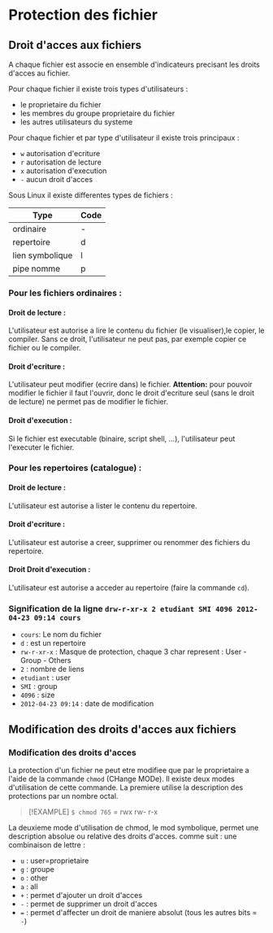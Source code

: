 # Protection des fichier

## Droit d'acces aux fichiers

A chaque fichier est associe en ensemble d'indicateurs precisant les droits
d'acces au fichier.

Pour chaque fichier il existe trois types d'utilisateurs :

- le proprietaire du fichier
- les membres du groupe proprietaire du fichier
- les autres utilisateurs du systeme

Pour chaque fichier et par type d'utilisateur il existe trois principaux :

- `w` autorisation d'ecriture
- `r` autorisation de lecture
- `x` autorisation d'execution
- `-` aucun droit d'acces

Sous Linux il existe differentes types de fichiers :

| Type              | Code  |
|-------------------|-------|
|ordinaire          | -     |
|repertoire         | d     |
|lien symbolique    | l     |
|pipe nomme         | p     |

### Pour les fichiers ordinaires :

#### Droit de lecture :

L'utilisateur est autorise a lire le contenu du fichier (le visualiser),le
copier, le compiler. Sans ce droit, l'utilisateur ne peut pas, par exemple
copier ce fichier ou le compiler.

#### Droit d'ecriture :

L'utilisateur peut modifier (ecrire dans) le fichier.
**Attention:** pour pouvoir modifier le fichier il faut l'ouvrir, donc le droit
d'ecriture seul (sans le droit de lecture) ne permet pas de modifier le fichier.

#### Droit d'execution :

Si le fichier est executable (binaire, script shell, ...), l'utilisateur peut
l'executer le fichier.


### Pour les repertoires (catalogue) :

#### Droit de lecture :

L'utilisateur est autorise a lister le contenu du repertoire.

#### Droit d'ecriture :

L'utilisateur est autorise a creer, supprimer ou renommer des fichiers du repertoire.

#### Droit Droit d'execution :

L'utilisateur est autorise a acceder au repertoire (faire la commande `cd`).

### Signification de la ligne `drw-r-xr-x 2 etudiant SMI 4096 2012-04-23 09:14 cours`

- `cours`: Le nom du fichier
- `d` : est un repertoire
- `rw-r-xr-x` : Masque de protection, chaque 3 char represent : User - Group - Others
- `2` : nombre de liens
- `etudiant` : user
- `SMI` : group
- `4096` : size
- `2012-04-23 09:14` : date de modification

## Modification des droits d'acces aux fichiers

### Modification des droits d'acces

La protection d'un fichier ne peut etre modifiee que par le proprietaire a
l'aide de la commande `chmod` (CHange MODe). Il existe deux modes d'utilisation
de cette commande. La premiere utilise la description des protections par un
nombre octal.

> [!EXAMPLE]
> `$ chmod 765`
> = rwx rw- r-x

La deuxieme mode d'utilisation de chmod, le mod symbolique, permet une description
absolue ou relative des droits d'acces. comme suit :
une combinaison de lettre :

- `u` : user=proprietaire
- `g` : groupe
- `o` : other
- `a` : all
- `+` : permet d'ajouter un droit d'acces
- `-` : permet de supprimer un droit d'acces
- `=` : permet d'affecter un droit de maniere absolut (tous les autres bits = `-`)
